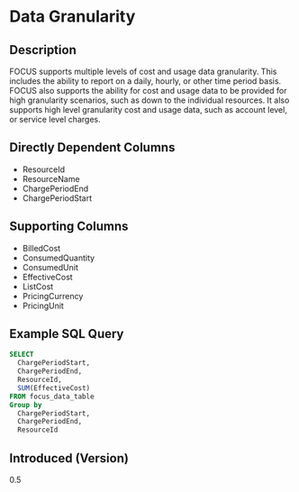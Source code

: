 # Data Granularity

## Description

FOCUS supports multiple levels of cost and usage data granularity. This includes the ability to report on a daily, hourly, or other time period basis. FOCUS also supports the ability for cost and usage data to be provided for high granularity scenarios, such as down to the individual resources. It also supports high level granularity cost and usage data, such as account level, or service level charges.

## Directly Dependent Columns

* ResourceId
* ResourceName
* ChargePeriodEnd
* ChargePeriodStart

## Supporting Columns

* BilledCost
* ConsumedQuantity
* ConsumedUnit
* EffectiveCost
* ListCost
* PricingCurrency
* PricingUnit

## Example SQL Query

```sql
SELECT
  ChargePeriodStart,
  ChargePeriodEnd,
  ResourceId,
  SUM(EffectiveCost)
FROM focus_data_table
Group by
  ChargePeriodStart,
  ChargePeriodEnd,
  ResourceId
```

## Introduced (Version)

0.5
